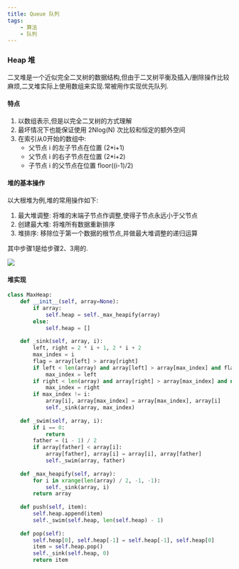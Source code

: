 ```yaml
---
title: Queue 队列
tags: 
	- 算法
	- 队列 
---
```


### Heap 堆

二叉堆是一个近似完全二叉树的数据结构,但由于二叉树平衡及插入/删除操作比较麻烦,二叉堆实际上使用数组来实现.常被用作实现优先队列.

#### 特点

1. 以数组表示,但是以完全二叉树的方式理解
2. 最坏情况下也能保证使用 2Nlog(N) 次比较和恒定的额外空间
3. 在索引从0开始的数组中:
   - 父节点 i 的左子节点在位置 (2*i+1)
   - 父节点 i 的右子节点在位置 (2*i+2)
   - 子节点 i 的父节点在位置 floor((i-1)/2)



#### 堆的基本操作

以大根堆为例,堆的常用操作如下:

1. 最大堆调整: 将堆的末端子节点作调整,使得子节点永远小于父节点
2. 创建最大堆: 将堆所有数据重新排序
3. 堆排序: 移除位于第一个数据的根节点,并做最大堆调整的递归运算

其中步骤1是给步骤2、3用的.

![](https://algorithm.yuanbin.me/shared-files/images/Heapsort-example.gif)
<!-- more -->

#### 堆实现

```python
class MaxHeap:
    def __init__(self, array=None):
        if array:
            self.heap = self._max_heapify(array)
        else:
            self.heap = []
            
    def _sink(self, array, i):
        left, right = 2 * i + 1, 2 * i + 2
        max_index = i
        flag = array[left] > array[right]
        if left < len(array) and array[left] > array[max_index] and flag:
            max_index = left
        if right < len(array) and array[right] > array[max_index] and not flag:
            max_index = right
        if max_index != i:
            array[i], array[max_index] = array[max_index], array[i]
            self._sink(array, max_index)
            
    def _swim(self, array, i):
		if i == 0:
            return
        father = (i - 1) / 2
        if array[father] < array[i]:
            array[father], array[i] = array[i], array[father]
            self._swim(array, father)
            
    def _max_heapify(self, array):
        for i in xrange(len(array) / 2, -1, -1):
            self._sink(array, i)
        return array
    
   	def push(self, item):
        self.heap.append(item)
        self._swim(self.heap, len(self.heap) - 1)
        
    def pop(self):
        self.heap[0], self.heap[-1] = self.heap[-1], self.heap[0]
        item = self.heap.pop()
        self._sink(self.heap, 0)
        return item
   			
```


